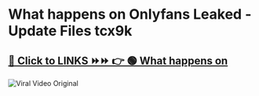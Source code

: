 
 # What happens on Onlyfans Leaked - Update Files tcx9k

## <h2><a href="https://clipsfans.com/What_happens_on&ref=git">🔗 Click to LINKS ⏩⏩ 👉 🟢 What happens on </a></h2>

<a href="https://clipsfans.com/What_happens_on&ref=git" rel="nofollow" data-target="animated-image.originalLink"><img src="https://i.ibb.co.com/xMMVF88/686577567.gif" alt="Viral Video Original" style="max-width: 100%; display: inline-block;" data-target="animated-image.originalImage"></a>

